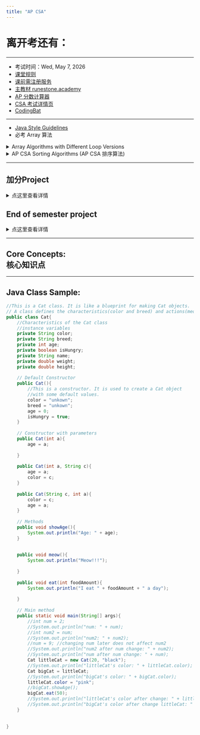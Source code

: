 ```yaml
---
title: "AP CSA"
---
```


# 离开考还有：

<div id="countdown"></div>

<script>
  (function(){
    // Target date: set month/day/year/time
    const targetDate = new Date("May 8, 2026 08:00:00").getTime();

    function updateCountdown() {
      const now = new Date().getTime();
      const distance = targetDate - now;

      const days = Math.floor(distance / (1000 * 60 * 60 * 24));
      const hours = Math.floor((distance % (1000 * 60 * 60 * 24)) / (1000 * 60 * 60));
      const minutes = Math.floor((distance % (1000 * 60 * 60)) / (1000 * 60));
      const seconds = Math.floor((distance % (1000 * 60)) / 1000);

      const countdownElement = document.getElementById("countdown");
      countdownElement.textContent = `${days}d ${hours}h ${minutes}m ${seconds}s`;

      // Optional: Change color if under 24 hours
      if (distance < 24 * 60 * 60 * 1000 && distance > 0) {
        countdownElement.style.color = "red";
      } else {
        countdownElement.style.color = "";
      }

      // When the countdown reaches 0
      if (distance < 0) {
        countdownElement.textContent = "Exam Started!";
        clearInterval(timerInterval);
      }
    }

    const timerInterval = setInterval(updateCountdown, 1000);
    updateCountdown();
  })();
</script>

<style>
  /* Lightweight styling for demonstration */
  #countdown {
    font-size: 2rem;
    text-align: left;
    margin-top: 20px;
    transition: color 0.5s ease;
  }
</style>

---
  - 考试时间：Wed, May 7, 2026
  - [课堂规则](https://shishiapcs.github.io/CSA-Class-Rules/)
  - [课前需注册服务](https://shishiapcs.github.io/CSA-New-Semester/)
  - [主教材 runestone.academy](https://runestone.academy/)
  - [AP 分数计算器](https://examstrategist.com/ap-computer-science-a-score-calculator/)
  - [CSA 考试详情页](https://apstudents.collegeboard.org/courses/ap-computer-science-a)
  - [CodingBat](https://codingbat.com/java) 

---
  - [Java Style Guidelines](https://langintro.com/comsc075/java_style_guide.html)
  - 必考 Array 算法

<details>
  <summary>Array Algorithms with Different Loop Versions</summary>
  
  <h3>1. Determine the Minimum or Maximum Value in an Array</h3>
  
  <h4>Find Maximum Value</h4>
  {% highlight java %}
import java.util.Arrays;

public class ArrayAlgorithms {
    public static void main(String[] args) {
        int[] numbers = {3, 5, 1, 7, 9};

        // Using for loop
        int max = numbers[0];
        for (int i = 1; i < numbers.length; i++) {
            if (numbers[i] > max) {
                max = numbers[i];
            }
        }
        System.out.println("Max value (for loop): " + max);

        // Using enhanced for loop
        max = numbers[0];
        for (int num : numbers) {
            if (num > max) {
                max = num;
            }
        }
        System.out.println("Max value (enhanced for loop): " + max);
    }
}
  {% endhighlight %}
  
  <h3>2. Compute a Sum or Average of Array Elements</h3>
  
  <h4>Compute Sum</h4>
  {% highlight java %}
public class ArraySum {
    public static void main(String[] args) {
        int[] numbers = {3, 5, 1, 7, 9};

        // Using for loop
        int sum = 0;
        for (int i = 0; i < numbers.length; i++) {
            sum += numbers[i];
        }
        System.out.println("Sum (for loop): " + sum);

        // Using enhanced for loop
        sum = 0;
        for (int num : numbers) {
            sum += num;
        }
        System.out.println("Sum (enhanced for loop): " + sum);
    }
}
  {% endhighlight %}
  
  <h4>Compute Average</h4>
  {% highlight java %}
public class ArrayAverage {
    public static void main(String[] args) {
        int[] numbers = {3, 5, 1, 7, 9};
        int sum = 0;
        
        // Using for loop to compute sum
        for (int i = 0; i < numbers.length; i++) {
            sum += numbers[i];
        }
        System.out.println("Sum (for loop): " + sum);

        // Compute average
        double average = (double) sum / numbers.length;
        System.out.println("Average: " + average);
    }
}
  {% endhighlight %}
  
  <h3>3. Search for a Particular Element in the Array</h3>
  
  <h4>Search for the Number 7</h4>
  {% highlight java %}
public class ArraySearch {
    public static void main(String[] args) {
        int[] numbers = {3, 5, 1, 7, 9};
        int target = 7;
        boolean found = false;

        // Using for loop
        for (int i = 0; i < numbers.length; i++) {
            if (numbers[i] == target) {
                found = true;
                break;
            }
        }
        System.out.println("Found (for loop): " + found);

        // Using enhanced for loop
        found = false;
        for (int num : numbers) {
            if (num == target) {
                found = true;
                break;
            }
        }
        System.out.println("Found (enhanced for loop): " + found);
    }
}
  {% endhighlight %}
  
  <h3>4. Determine if At Least One Element Has a Particular Property</h3>
  
  <h4>Check if at Least One Element is Even</h4>
  {% highlight java %}
public class ArrayProperty {
    public static void main(String[] args) {
        int[] numbers = {3, 5, 1, 7, 9};
        boolean hasEven = false;

        // Using for loop
        for (int i = 0; i < numbers.length; i++) {
            if (numbers[i] % 2 == 0) {
                hasEven = true;
                break;
            }
        }
        System.out.println("Has even (for loop): " + hasEven);

        // Using enhanced for loop
        hasEven = false;
        for (int num : numbers) {
            if (num % 2 == 0) {
                hasEven = true;
                break;
            }
        }
        System.out.println("Has even (enhanced for loop): " + hasEven);
    }
}
  {% endhighlight %}
  
  <h3>5. Determine if All Elements Have a Particular Property</h3>
  
  <h4>Check if All Elements are Positive</h4>
  {% highlight java %}
public class ArrayAllPositive {
    public static void main(String[] args) {
        int[] numbers = {3, 5, 1, 7, 9};
        boolean allPositive = true;

        // Using for loop
        for (int i = 0; i < numbers.length; i++) {
            if (numbers[i] <= 0) {
                allPositive = false;
                break;
            }
        }
        System.out.println("All positive (for loop): " + allPositive);

        // Using enhanced for loop
        allPositive = true;
        for (int num : numbers) {
            if (num <= 0) {
                allPositive = false;
                break;
            }
        }
        System.out.println("All positive (enhanced for loop): " + allPositive);
    }
}
  {% endhighlight %}
  
  <h3>6. Access All Consecutive Pairs of Elements</h3>
  {% highlight java %}
public class ConsecutivePairs {
    public static void main(String[] args) {
        int[] numbers = {3, 5, 1, 7, 9};

        // Using for loop
        for (int i = 0; i < numbers.length - 1; i++) {
            System.out.println("Pair: " + numbers[i] + ", " + numbers[i + 1]);
        }

        // Enhanced for loop is not ideal for this task because it does not provide access to indices.
    }
}
  {% endhighlight %}
  
  <h3>7. Determine the Presence or Absence of Duplicate Elements</h3>
  {% highlight java %}
public class DuplicateCheck {
    public static void main(String[] args) {
        int[] numbers = {3, 5, 1, 7, 9};
        boolean hasDuplicate = false;

        // Using for loop
        for (int i = 0; i < numbers.length; i++) {
            for (int j = i + 1; j < numbers.length; j++) {
                if (numbers[i] == numbers[j]) {
                    hasDuplicate = true;
                    break;
                }
            }
            if (hasDuplicate) break;
        }
        System.out.println("Has duplicate (for loop): " + hasDuplicate);

        // Enhanced for loop is not ideal for this task due to the need for two indices.
    }
}
  {% endhighlight %}
  
  <h3>8. Determine the Number of Elements Meeting Specific Criteria</h3>
  
  <h4>Count Odd Numbers</h4>
  {% highlight java %}
public class CountOddNumbers {
    public static void main(String[] args) {
        int[] numbers = {3, 5, 1, 7, 9};
        int oddCount = 0;

        // Using for loop
        for (int i = 0; i < numbers.length; i++) {
            if (numbers[i] % 2 != 0) {
                oddCount++;
            }
        }
        System.out.println("Odd count (for loop): " + oddCount);

        // Using enhanced for loop
        oddCount = 0;
        for (int num : numbers) {
            if (num % 2 != 0) {
                oddCount++;
            }
        }
        System.out.println("Odd count (enhanced for loop): " + oddCount);
    }
}
  {% endhighlight %}
  
  <h3>9. Shift or Rotate Elements Left or Right</h3>
  
  <h4>Shift Elements Left by One Position</h4>
  {% highlight java %}
import java.util.Arrays;

public class ShiftLeft {
    public static void main(String[] args) {
        int[] numbers = {3, 5, 1, 7, 9};

        // Using for loop
        int first = numbers[0];
        for (int i = 0; i < numbers.length - 1; i++) {
            numbers[i] = numbers[i + 1];
        }
        numbers[numbers.length - 1] = first;

        System.out.println("Shifted left (for loop): " + Arrays.toString(numbers));
    }
}
  {% endhighlight %}
  
  <h4>Shift Elements Right by One Position</h4>
  {% highlight java %}
import java.util.Arrays;

public class ShiftRight {
    public static void main(String[] args) {
        int[] numbers = {3, 5, 1, 7, 9};

        // Save the last element since it will wrap around to the front
        int last = numbers[numbers.length - 1];

        // Shift each element to the right by 1 position
        for (int i = numbers.length - 1; i > 0; i--) {
            numbers[i] = numbers[i - 1];
        }

        // Place the last element in the first position
        numbers[0] = last;

        System.out.println("Shifted right by 1: " + Arrays.toString(numbers));
    }
}
  {% endhighlight %}
  
  <h3>10. Reverse the Order of the Elements</h3>

   <h4>1. Using a Two-Pointer Technique </h4>
  {% highlight java %}
import java.util.Arrays;

public class ReverseArray {
    public static void main(String[] args) {
        int[] numbers = {3, 5, 1, 7, 9};

        for (int i = 0; i < numbers.length / 2; i++) {
            int temp = numbers[i];
            numbers[i] = numbers[numbers.length - 1 - i];
            numbers[numbers.length - 1 - i] = temp;
        }
        System.out.println("Reversed (for loop): " + Arrays.toString(numbers));
    }
}
  {% endhighlight %}

     <h4>2. Using an Auxiliary Array</h4>
  {% highlight java %}
import java.util.Arrays;

public class ReverseArray {
    public static void main(String[] args) {
    
        int[] numbers2 = {3, 5, 1, 7};
        // Create a new array
        int[] reversed = new int[numbers2.length];

        for (int i = 0; i < numbers2.length; i++) {
            reversed[i] = numbers2[numbers2.length - 1 - i];
        }

        System.out.println("Reversed array: " + Arrays.toString(reversed));
    }
}
  {% endhighlight %}
  
</details>

<details>
  <summary>AP CSA Sorting Algorithms (AP CSA 排序算法)</summary>

  <h3>1. Merge Sort (归并排序)</h3>

  <h4>Merge Sort Implementation (归并排序实现)</h4>
  {% highlight java %}
import java.util.Arrays;

public class MergeSortAPCSA {
    // Public method to start the merge sort process
    // 公共方法，开始归并排序
    public static void mergeSort(int[] arr) {
        if (arr.length <= 1) {
            return; // Base case: A single-element array is already sorted
            // 基本情况：单元素数组已经是有序的
        }

        // Step 1: Create a temporary array for merging
        // 第一步：创建一个临时数组用于归并
        int[] temp = new int[arr.length];

        // Step 2: Call the recursive helper method to perform merge sort
        // 第二步：调用递归辅助方法执行归并排序
        mergeSortHelper(arr, 0, arr.length - 1, temp);
    }

    // Recursive helper method that splits the array into smaller subarrays
    // 递归辅助方法，将数组拆分成更小的子数组
    private static void mergeSortHelper(int[] arr, int left, int right, int[] temp) {
        if (left < right) { // Base case: If left == right, there's only one element, so stop.
            // 基本情况：如果 left == right，说明只有一个元素，无需继续
            int mid = (left + right) / 2; // Find the middle index
            // 找到中间索引

            // Recursively sort the left half of the array
            // 递归排序左半部分
            mergeSortHelper(arr, left, mid, temp);

            // Recursively sort the right half of the array
            // 递归排序右半部分
            mergeSortHelper(arr, mid + 1, right, temp);

            // Merge the two sorted halves
            // 归并两个已排序的部分
            merge(arr, left, mid, right, temp);
        }
    }

    // Merges two sorted halves of the array into a single sorted section
    // 归并两个已排序的部分，使其成为一个有序部分
    private static void merge(int[] arr, int left, int mid, int right, int[] temp) {
        int i = left, j = mid + 1, k = left;
        // i 指向左半部分的起始位置 (left)
        // j 指向右半部分的起始位置 (mid + 1)
        // k 指向临时数组 temp 的起始位置 (left)

        // Step 1: Compare elements from both halves and place the smaller one in temp[]
        // 第一步：比较左右两部分的元素，把较小的元素放入 temp[]
        while (i <= mid && j <= right) {
            if (arr[i] < arr[j]) {
                temp[k] = arr[i++];
            } else {
                temp[k] = arr[j++];
            }
            k++;
        }

        // Step 2: Copy remaining elements from the left half
        // 第二步：复制左半部分的剩余元素
        while (i <= mid) {
            temp[k++] = arr[i++];
        }

        // Step 3: Copy remaining elements from the right half
        // 第三步：复制右半部分的剩余元素
        while (j <= right) {
            temp[k++] = arr[j++];
        }

        // Step 4: Copy sorted elements from temp[] back into the original array
        // 第四步：将 temp[] 中的有序元素复制回原数组
        for (k = left; k <= right; k++) {
            arr[k] = temp[k];
        }
    }

    // Main method to test Merge Sort
    // 主方法，用于测试归并排序
    public static void main(String[] args) {
        int[] arr = {7, 2, 5, 3}; // Example array
        // 示例数组
        System.out.println("Before sorting: " + Arrays.toString(arr));
        mergeSort(arr);
        System.out.println("After sorting: " + Arrays.toString(arr));
    }
}
  {% endhighlight %}

  <h3>2. Selection Sort (选择排序)</h3>

  <h4>Selection Sort Implementation (选择排序实现)</h4>
  {% highlight java %}
import java.util.Arrays;

public class SortTest {
    public static void selectionSort(int[] arr) {
        // Iterate through each element of the array
        // 遍历数组中的每个元素
        for (int i = 0; i < arr.length - 1; i++) {
            int minIndex = i; // Assume the first unsorted element is the smallest
            // 假设第一个未排序的元素是最小的
            
            // Find the index of the smallest element in the unsorted part
            // 在未排序部分中找到最小元素的索引
            for (int j = i + 1; j < arr.length; j++) {
                if (arr[j] < arr[minIndex]) {
                    minIndex = j; // Update minIndex if a smaller element is found
                    // 如果找到更小的元素，则更新 minIndex
                }
            }

            // Swap the smallest element found with the first unsorted element
            // 交换找到的最小元素与当前未排序部分的第一个元素
            int temp = arr[minIndex];
            arr[minIndex] = arr[i];
            arr[i] = temp;
        }
    }

    public static void main(String[] args) {
        int[] arr1 = {3, 86, -20, 14, 40}; // Example array
        System.out.println("Before sorting: " + Arrays.toString(arr1));
        selectionSort(arr1);
        System.out.println("After sorting: " + Arrays.toString(arr1));
    }
}
  {% endhighlight %}

  <h3>3. Insertion Sort (插入排序)</h3>

  <h4>Insertion Sort Implementation (插入排序实现)</h4>
  {% highlight java %}
import java.util.Arrays;

public class SortTest {
    public static void insertionSort(int[] arr) {
        // Start from the second element and move through the array
        // 从数组的第二个元素开始遍历
        for (int i = 1; i < arr.length; i++) {
            int key = arr[i]; // The element to be inserted into the sorted portion
            // 要插入到已排序部分的元素
            int j = i - 1; // Start comparing with elements before the current one
            // 从当前元素之前的元素开始比较

            // Shift elements to the right to make space for insertion
            // 将元素向右移动，为插入元素腾出空间
            while (j >= 0 && arr[j] > key) {
                arr[j + 1] = arr[j]; // Shift larger elements one position to the right
                // 将较大的元素右移一个位置
                j--; // Move the comparison index backward
                // 继续向前比较
            }
            arr[j + 1] = key; // Insert the key at the correct position
            // 将 key 插入到正确的位置
        }
    }

    public static void main(String[] args) {
        int[] arr1 = {3, 86, -20, 14, 40, 55}; // Example array
        System.out.println("Before sorting: " + Arrays.toString(arr1));
        insertionSort(arr1);
        System.out.println("After sorting: " + Arrays.toString(arr1));
    }
}
  {% endhighlight %}

</details>



---
<h2>加分Project</h2>
<details>
    <summary>点这里查看详情</summary>
    <p>从AP Classroom 中选一个已经做过的 FRQ，写出可执行代码，在blueJay中成功运行，具体要求和评分标准如下：</p>
    <hr>
    <h3>FRQ Coding Project Rubric / FRQ 编程项目评分标准</h3>
    <table>
        <thead>
            <tr>
                <th><strong>Grade</strong></th>
                <th><strong>Guidelines</strong></th>
                <th><strong>Criteria</strong></th>
            </tr>
        </thead>
        <tbody>
            <tr>
                <td><strong>A+</strong> (9-10)</td>
                <td>Exceptional work. Shows clear understanding and full mastery of the problem, and code is executed flawlessly. <br> <strong>出色的作品。展现了对问题的深入理解和完整掌握，代码运行无误。</strong></td>
                <td>
                    <ul>
                        <li>Code is <strong>100% correct</strong> for all test cases, including edge cases. <br> <strong>代码对所有测试用例（包括边界情况）均完全正确。</strong></li>
                        <li>Code is <strong>well-structured, clean, and highly readable</strong> with clear variable and method names. <br> <strong>代码结构清晰，整洁，且具备高度可读性，变量和方法命名合理。</strong></li>
                        <li><strong>Detailed comments</strong> explaining purpose, logic, and major steps. <br> <strong>提供详细注释，解释代码目的、逻辑和主要步骤。</strong></li>
                        <li><strong>Creative enhancements</strong> or extra features beyond the requirements (if any). <br> <strong>增加了创新性改进或额外功能（如有）。</strong></li>
                        <li><strong>No detectable AI patterns</strong> (e.g., overly generic, verbose comments). <br> <strong>无明显 AI 痕迹（如过于通用或冗长的注释）。</strong></li>
                    </ul>
                </td>
            </tr>
            <tr>
                <td><strong>A</strong> (8)</td>
                <td>Excellent work. Code is accurate and runs without errors, with some minor style or completeness issues. <br> <strong>优秀作品。代码正确，运行无误，只有些微样式或完整性问题。</strong></td>
                <td>
                    <ul>
                        <li>Code produces <strong>correct output for most test cases</strong>, with minor issues in one or two edge cases. <br> <strong>代码对大部分测试用例产生正确输出，少数边界情况可能有小问题。</strong></li>
                        <li><strong>Good structure and readability</strong> with mostly clear variable/method names. <br> <strong>代码结构合理且可读性高，变量/方法命名清晰。</strong></li>
                        <li>Includes <strong>appropriate comments</strong> that clarify the code. <br> <strong>包含适当的注释，能够帮助理解代码。</strong></li>
                        <li><strong>Efficiently coded</strong> with minimal redundancy. <br> <strong>代码高效，冗余最小化。</strong></li>
                        <li>Little evidence of AI assistance. <br> <strong>几乎没有 AI 协助的痕迹。</strong></li>
                    </ul>
                </td>
            </tr>
            <tr>
                <td><strong>A-</strong> (7)</td>
                <td>Strong work, but may have minor flaws in logic or structure. Code generally runs well. <br> <strong>表现良好，但在逻辑或结构上有小瑕疵。代码整体运行正常。</strong></td>
                <td>
                    <ul>
                        <li>Code produces <strong>mostly correct results</strong>, with issues only in a few cases. <br> <strong>代码在大部分情况下输出正确，少数情况可能有问题。</strong></li>
                        <li><strong>Readable and organized structure</strong>, though may have minor issues in clarity. <br> <strong>代码结构清晰有序，但清晰度可能略有不足。</strong></li>
                        <li>Includes <strong>some comments</strong>, but they may lack detail. <br> <strong>包含一些注释，但细节不足。</strong></li>
                        <li>Code is <strong>mostly efficient</strong>, with minor inefficiencies. <br> <strong>代码基本高效，少量低效部分。</strong></li>
                        <li>Minimal indicators of AI involvement. <br> <strong>几乎没有 AI 参与的迹象。</strong></li>
                    </ul>
                </td>
            </tr>
            <tr>
                <td><strong>B+</strong> (6)</td>
                <td>Good effort with noticeable flaws. Code runs, but may have errors or inefficiencies. <br> <strong>有明显缺陷的良好尝试。代码可以运行，但可能有错误或低效部分。</strong></td>
                <td>
                    <ul>
                        <li>Code produces <strong>correct output for main cases</strong>, but <strong>fails on some edge cases</strong>. <br> <strong>代码在主要情况中输出正确，但在某些边界情况中失败。</strong></li>
                        <li>Structure is mostly clear, but some parts are hard to follow. <br> <strong>代码结构大部分清晰，但部分难以理解。</strong></li>
                        <li><strong>Basic comments</strong> are provided, but <strong>lacking detail or clarity</strong>. <br> <strong>有基本注释，但缺乏细节或清晰性。</strong></li>
                        <li>Some <strong>inefficiencies or redundant code</strong> present. <br> <strong>存在部分低效或冗余代码。</strong></li>
                        <li>Some signs of AI involvement may be noticeable. <br> <strong>可能有明显的 AI 痕迹。</strong></li>
                    </ul>
                </td>
            </tr>
            <tr>
                <td><strong>B</strong> (5)</td>
                <td>Satisfactory but needs improvement. Code has a mix of correct and incorrect results. <br> <strong>基本合格，但需改进。代码结果有正确和错误混合。</strong></td>
                <td>
                    <ul>
                        <li>Code produces <strong>partially correct output</strong>, but fails on a significant number of cases. <br> <strong>代码输出部分正确，但在许多情况中失败。</strong></li>
                        <li>Structure is <strong>inconsistent or hard to follow</strong>. <br> <strong>结构不一致，难以理解。</strong></li>
                        <li>Few comments, and they <strong>don’t explain the logic well</strong>. <br> <strong>注释少，且不能很好地解释逻辑。</strong></li>
                        <li>Several <strong>redundancies or inefficient methods</strong> are present. <br> <strong>存在多处冗余或低效代码。</strong></li>
                        <li>Noticeable AI-generated patterns in style, structure, or comments. <br> <strong>在样式、结构或注释中有明显的 AI 痕迹。</strong></li>
                    </ul>
                </td>
            </tr>
            <tr>
                <td><strong>B-</strong> (4)</td>
                <td>Acceptable, but with significant issues in execution, structure, or clarity. <br> <strong>可接受，但在执行、结构或清晰度上有重大问题。</strong></td>
                <td>
                    <ul>
                        <li>Code produces <strong>partially correct output</strong>, with <strong>frequent errors</strong> or failures. <br> <strong>代码输出部分正确，但经常出错或失败。</strong></li>
                        <li><strong>Messy or unclear structure</strong>; difficult to read. <br> <strong>结构混乱或不清晰，难以阅读。</strong></li>
                        <li><strong>Lacks comments</strong>, or comments are unhelpful. <br> <strong>缺少注释，或注释无用。</strong></li>
                        <li>Code shows <strong>significant inefficiencies</strong>. <br> <strong>代码存在明显的低效部分。</strong></li>
                        <li>Code appears <strong>potentially AI-assisted</strong> with unusual language or generic comments. <br> <strong>代码可能有 AI 痕迹，例如语言不自然或使用通用注释。</strong></li>
                    </ul>
                </td>
            </tr>
            <tr>
                <td><strong>C+</strong> (3)</td>
                <td>Limited success. Code runs but with minimal correctness, clarity, or efficiency. <br> <strong>成功有限。代码运行，但正确性、清晰度或效率低。</strong></td>
                <td>
                    <ul>
                        <li>Code produces <strong>incorrect results for most cases</strong>, with only minor correct output. <br> <strong>代码在大多数情况下不正确，仅少量输出正确。</strong></li>
                        <li><strong>Poor structure and readability</strong>. <br> <strong>结构和可读性差。</strong></li>
                        <li><strong>Little to no comments</strong> explaining the code. <br> <strong>几乎没有解释代码的注释。</strong></li>
                        <li>Code is <strong>highly inefficient</strong> and appears rushed. <br> <strong>代码低效且草率。</strong></li>
                        <li>Clear indications of AI-generated code (e.g., unnatural explanations or syntax). <br> <strong>有明显的 AI 痕迹（例如不自然的解释或语法）。</strong></li>
                    </ul>
                </td>
            </tr>
            <tr>
                <td><strong>C</strong> (2)</td>
                <td>Minimal success. Code compiles, but has many issues in logic and readability. <br> <strong>成功极少。代码可以编译，但逻辑和可读性有很多问题。</strong></td>
                <td>
                    <ul>
                        <li>Code <strong>barely compiles</strong> but fails in almost all cases. <br> <strong>代码勉强编译，但几乎所有情况都失败。</strong></li>
                        <li>Structure is <strong>chaotic and unclear</strong>. <br> <strong>结构混乱且不清晰。</strong></li>
                        <li><strong>No comments or explanations</strong>. <br> <strong>没有注释或解释。</strong></li>
                        <li><strong>Severely inefficient or redundant</strong> methods. <br> <strong>存在极度低效或冗余的方法。</strong></li>
                        <li>Highly probable AI patterns; further investigation warranted. <br> <strong>明显的 AI 痕迹；需要进一步调查。</strong></li>
                    </ul>
                </td>
            </tr>
            <tr>
                <td><strong>C-</strong> (1)</td>
                <td>Very limited or incomplete. Code is far from functional and poorly constructed. <br> <strong>极其有限或不完整。代码几乎无法正常运行且结构糟糕。</strong></td>
                <td>
                    <ul>
                        <li>Code <strong>does not compile</strong> or crashes immediately. <br> <strong>代码无法编译或立即崩溃。</strong></li>
                        <li><strong>Unreadable structure</strong> and <strong>no logic</strong> in place. <br> <strong>结构无法阅读，缺乏逻辑。</strong></li>
                        <li><strong>No comments</strong>. <br> <strong>没有注释。</strong></li>
                        <li><strong>Not executable or far from correct</strong>. <br> <strong>无法运行或远非正确。</strong></li>
                        <li>Appears to be copied or heavily AI-generated without understanding. <br> <strong>疑似复制或大量 AI 生成，没有理解。</strong></li>
                    </ul>
                </td>
            </tr>
        </tbody>
    </table>
    <hr>
    <h4>Ask for Reflection / 提交时可能问你的问题:</h4>
    <ul>
        <li>Why did you choose this particular FRQ? / <strong>为什么选择这个特定的 FRQ？</strong></li>
        <li>How did you approach solving the main problem? / <strong>如何解决主要问题？</strong></li>
        <li>Describe one challenge you faced and how you overcame it. / <strong>描述遇到的一个挑战及如何克服。</strong></li>
    </ul>
</details>

<h2>End of semester project</h2>
<details>
    <summary>点这里查看详情</summary>
<h2 id="-post-ap-project-open-ended-creative-challenge-"><strong>Post-AP Project: Open-Ended Creative Challenge</strong></h2>
<p>After the AP CSA exam, you have time to design your own final project. This is your chance to reflect on your CS journey, explore your interests, and create something meaningful, fun, or challenging.</p>
<p>You will be graded on <strong>participation</strong>, <strong>weekly progress</strong>, and a <strong>final artifact</strong> of your choosing. This will culminate in a <strong>showcase presentation</strong> during the last week.</p>
<hr>
<h3 id="-timeline-milestones-"><strong>Timeline &amp; Milestones</strong></h3>
<table>
<thead>
<tr>
<th><strong>Week</strong></th>
<th><strong>Dates</strong></th>
<th><strong>Focus</strong></th>
<th><strong>Milestone / Deliverable</strong></th>
</tr>
</thead>
<tbody>
<tr>
<td>Week 1</td>
<td>May 12–16</td>
<td><strong>Brainstorming &amp; Kickoff</strong></td>
<td><strong>By Wednesday (May 14):</strong> Submit your project idea and goals via 交作业 page</td>
</tr>
<tr>
<td></td>
<td></td>
<td></td>
<td><strong>By Friday (May 16):</strong> Show initial setup or outline of your project (code, doc, sketch, etc.)</td>
</tr>
<tr>
<td>Week 2</td>
<td>May 19–23</td>
<td><strong>Development &amp; Check-In</strong></td>
<td><strong>By Friday (May 23):</strong> Submit progress checkpoint + 1-paragraph reflection</td>
</tr>
<tr>
<td>Week 3</td>
<td>May 26–30</td>
<td><strong>Wrap-Up &amp; Showcase</strong></td>
<td><strong>By Thursday (May 29):</strong> Submit final artifact + self-created rubric + reflection</td>
</tr>
<tr>
<td></td>
<td></td>
<td><strong>Exhibition Days</strong></td>
<td><strong>Friday (May 30):</strong> Final showcase/presentation in the temple</td>
</tr>
</tbody>
</table>
<hr>
<h3 id="-project-guidelines-"><strong>Project Guidelines</strong></h3>
<ul>
<li><strong>Format:</strong> You choose (video, slide deck, program, blog, infographic, mini-game, tutorial, etc.)</li>
<li><p><strong>Must include:</strong></p>
<ul>
<li>A <strong>final product</strong> or artifact</li>
<li>A <strong>self-designed rubric</strong> (see below)</li>
<li>A <strong>brief reflection</strong> (what you learned, enjoyed, or would do differently)</li>
<li><strong>Weekly checkpoints</strong> showing steady progress</li>
</ul>
</li>
</ul>
<hr>
<h3 id="-create-your-own-rubric-required-"><strong>Create Your Own Rubric (Required)</strong></h3>
<p>You will design your own grading rubric to go along with your final project. This rubric should reflect what you think are the most important qualities of your work. You’ll submit this rubric with your final artifact, and it will help guide how your project is evaluated.</p>
<h4 id="-how-to-build-your-rubric-"><strong>How to Build Your Rubric:</strong></h4>
<ul>
<li>Choose <strong>3–5 categories</strong> that are meaningful for your project.</li>
<li>Use a consistent point scale (e.g., 1–5 or 1–10 for each category).</li>
<li><strong>Customize the descriptions</strong> to match the nature of your project.</li>
<li>You can <strong>use the example below</strong> as a guide, but feel free to add, remove, or rename categories.</li>
</ul>
<h4 id="-example-rubric-template-customize-this-"><strong>Example Rubric Template (Customize This!)</strong></h4>
<table>
<thead>
<tr>
<th><strong>Category</strong></th>
<th><strong>Description (customize for your project!)</strong></th>
<th><strong>Max Points</strong></th>
</tr>
</thead>
<tbody>
<tr>
<td>Creativity &amp; Originality</td>
<td>How unique or innovative is your idea or approach?</td>
<td>10</td>
</tr>
<tr>
<td>Technical Execution</td>
<td>Is your code or product functional, well-structured, and effective?</td>
<td>10</td>
</tr>
<tr>
<td>Communication &amp; Clarity</td>
<td>Is the project well-presented or explained clearly (code, slides, video)?</td>
<td>10</td>
</tr>
<tr>
<td>Personal Challenge</td>
<td>Did this push your comfort zone? Did you explore new concepts or tools?</td>
<td>10</td>
</tr>
<tr>
<td>Completeness &amp; Effort</td>
<td>Is the project thoughtfully developed and finished with care?</td>
<td>10</td>
</tr>
</tbody>
</table>
<p><strong>Total Points: /50</strong> (You can adjust this scale if your rubric uses different weights or categories)</p>
<blockquote>
<p><strong>Reminder:</strong> Your rubric should match your project. For example, if you&#39;re making a teaching video, “Clarity” might be more important than “Technical Execution.” If you&#39;re coding something complex, you might want to focus on design and logic quality.</p>
</blockquote>
<hr>
<h3 id="-how-to-submit-"><strong>How to Submit</strong></h3>
<ul>
<li><p><strong>Weekly Updates &amp; Milestones</strong>
Submit your progress updates (written description, bullet points, or summary) on our homework collection site:
<strong><a href="https://shishiapcs.github.io/CS-Homework-Collection/">https://shishiapcs.github.io/CS-Homework-Collection/</a></strong></p>
</li>
<li><p><strong>Final Artifact &amp; Rubric</strong>
Submit your final project and scoring rubric <strong>by Wednesday (May 28)</strong> using one of the following methods:</p>
<ul>
<li><strong>Airdrop</strong> (if you use a Mac): Send directly to the teacher before class ends</li>
<li><strong>Flash Drive</strong>: Bring your files and the teacher will copy them directly</li>
</ul>
</li>
</ul>
<p>Make sure your submission includes:</p>
<ul>
<li>The <strong>project artifact</strong> (file, folder, or link)</li>
<li>Your <strong>custom rubric</strong></li>
<li>Your <strong>reflection paragraph</strong></li>
</ul>
<hr>
</details>

---
## Core Concepts:<br>核心知识点

<div class="markmap-container">
<div class="markmap">
<script type="text/template">

# AP Computer Science A

## Unit 1 Primitive Types 2.5%-5% <br> 1. 原始类型 2.5%-5%
### 1.1 Why Programming? Why Java?<br>为什么编程？为什么是Java？
### 1.2 Variables and Data Types<br>变量和数据类型
### 1.3 Expressions and Assignment Statements<br>表达式和赋值语句
### 1.4 Compound Assignment Operators<br>复合赋值运算符
### 1.5 Casting and Ranges of Variables<br>类型转换和变量范围

## Unit 2 Using Objects 5%-7.5% <br> 2. 使用对象 5%-7.5%
### 2.1 Objects - Instances of Classes<br>对象 - 类的实例
### 2.2 Creating and Storing Objects (Instantiation)<br>创建和存储对象（实例化）
### 2.3 Calling a Void Method<br>调用无返回值的方法
### 2.4 Calling a Void Method with Parameters<br>带参数调用无返回值的方法
### 2.5 Calling a Non-void Method<br>调用有返回值的方法
### 2.6 String Objects, Concatenation, Literals, and More<br>字符串对象，串联，字面量等
### 2.7 String Methods<br>字符串方法
### 2.8 Wrapper Classes - Integer and Double<br>包装类 - 整数和双精度浮点值
### 2.9 Using the Math Class<br>使用Math类

## Unit 3 Boolean Expressions and if Statements 15%-17.5%<br>3. 布尔表达式和if语句 15%-17.5%
### 3.1 Boolean Expressions<br>布尔表达式
### 3.2 if Statements and Control Flow<br>if语句和控制流
### 3.3 if-else Statements<br>if-else语句
### 3.4 else if Statements<br>else if语句
### 3.5 Compound Boolean Expressions<br>复合布尔表达式
### 3.6 Equivalent Boolean Expressions<br>等价布尔表达式
### 3.7 Comparing Objects<br>比较对象

## Unit 4 Iteration 17.5%-22.5%<br>4. 迭代 17.5%-22.5%
### 4.1 while Loops<br>while循环
### 4.2 for Loops<br>for循环
### 4.3 Developing Algorithms Using Strings<br>使用字符串开发算法
### 4.4 Nested Iteration<br>嵌套迭代
### 4.5 Informal Code Analysis<br>非正式代码分析

## Unit 5 Writing classes 5%-7.5%<br>5. 编写类 5%-7.5%
### 5.1 Anatomy of a Class<br>类的构成
### 5.2 Constructors<br>构造器
### 5.3 Documentation with Comments<br>使用注释进行文档化
### 5.4 Accessor Methods<br>访问器方法
### 5.5 Mutator Methods<br>改变器方法
### 5.6 Writing Methods<br>编写方法
### 5.7 Static Variables and Methods<br>静态变量和方法
### 5.8 Scope and Access<br>范围和访问
### 5.9 this Keyword<br>this关键字
### 5.10 Ethical and Social Implications of Computing Systems<br>计算系统的伦理和社会影响

## Unit 6 Array 10%-15%<br>6. 数组 10%-15%
### 6.1 Array Creation and Access<br>创建和访问数组
### 6.2 Traversing Arrays<br>遍历数组
### 6.3 Enhanced for Loop for Arrays<br>增强的数组for循环
### 6.4 Developing Algorithms Using Arrays<br>使用数组开发算法

## Unit 7 ArrayList 2.5%-7.5%<br>7. 数组列表 2.5%-7.5%
### 7.1 Introduction to ArrayList<br>介绍ArrayList
### 7.2 ArrayList Methods<br>ArrayList方法
### 7.3 Traversing ArrayLists<br>遍历ArrayLists
### 7.4 Developing Algorithms Using ArrayLists<br>使用ArrayLists开发算法
### 7.5 Searching<br>搜索
### 7.6 Sorting<br>排序
### 7.7 Ethical Issues Around Data Collection<br>数据收集的伦理问题

## Unit 8 2d Array 7.5%-10%<br>8. 二维数组 7.5%-10%
### 8.1 2D Arrays<br>2D数组
### 8.2 Traversing 2D Arrays<br>遍历2D数组

## Unit 9 Inheritance 5%-10%<br>9. 继承 5%-10%
### 9.1 Creating Superclasses and Subclasses<br>创建超类和子类
### 9.2 Writing Constructors for Subclasses<br>为子类编写构造器
### 9.3 Overriding Methods<br>覆盖方法
### 9.4 super Keyword<br>super关键字
### 9.5 Creating References Using Inheritance Hierarchies<br>使用继承层次创建引用
### 9.6 Polymorphism<br>多态
### 9.7 Object Superclass<br>对象超类

## Unit 10 Recursion 5%-7.5%<br>10. 递归 5%-7.5%
### 10.1 Recursion<br>递归
### 10.2 Recursive Searching and Sorting<br>递归搜索和排序

</script>
</div>
</div>

---

## Java Class Sample:
```java
//This is a Cat class. It is like a blueprint for making Cat objects.
// A class defines the characteristics(color and breed) and actions(meowing) of the objects.
public class Cat{
    //Characteristics of the Cat class
    //instance variables 
    private String color;
    private String breed;
    private int age;
    private boolean isHungry;
    private String name;
    private double weight;
    private double height;
    
    // Default Constructor
    public Cat(){
        //This is a constructor. It is used to create a Cat object
        //with some default values.
        color = "unkown";
        breed = "unkown";
        age = 0;
        isHungry = true;
    }
    
    // Constructor with parameters
    public Cat(int a){
        age = a;
        
    }
    
    public Cat(int a, String c){
        age = a;
        color = c;
    }
    
    public Cat(String c, int a){
        color = c;
        age = a;
    }
    
    // Methods
    public void showAge(){
        System.out.println("Age: " + age);
    }
    
    
    public void meow(){
        System.out.println("Meow!!!");
        
    } 
    
    public void eat(int foodAmount){
        System.out.println("I eat " + foodAmount + " a day");
        
    }
    
    // Main method
    public static void main(String[] args){
        //int num = 2;
        //System.out.println("num: " + num);
        //int num2 = num;
        //System.out.println("num2: " + num2);
        //num = 9; //changing num later does not affect num2
        //System.out.println("num2 after num change: " + num2);
        //System.out.println("num after num change: " + num);
        Cat littleCat = new Cat(20, "black");
        //System.out.println("littleCat's color: " + littleCat.color);
        Cat bigCat = littleCat;
        //System.out.println("bigCat's color: " + bigCat.color);
        littleCat.color = "pink";
        //bigCat.showAge();
        bigCat.eat(50);
        //System.out.println("littleCat's color after change: " + littleCat.color);
        //System.out.println("bigCat's color after change littleCat: " + bigCat.color);
    }
    
    
}

```

